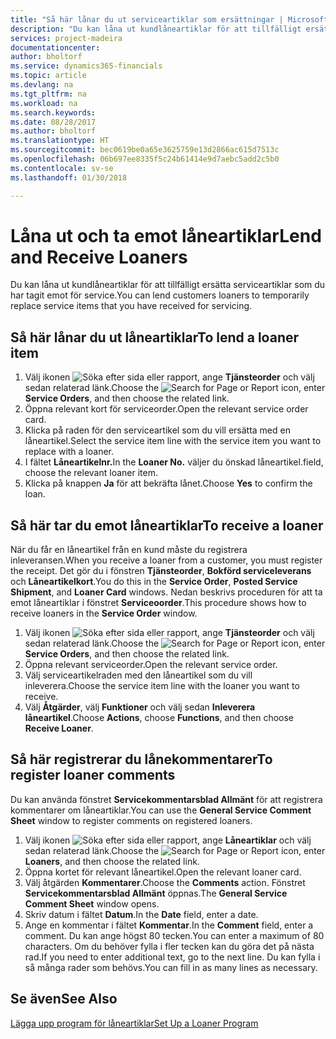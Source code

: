```yaml
---
title: "Så här lånar du ut serviceartiklar som ersättningar | Microsoft Docs"
description: "Du kan låna ut kundlåneartiklar för att tillfälligt ersätta serviceartiklar som du har tagit emot för service."
services: project-madeira
documentationcenter: 
author: bholtorf
ms.service: dynamics365-financials
ms.topic: article
ms.devlang: na
ms.tgt_pltfrm: na
ms.workload: na
ms.search.keywords: 
ms.date: 08/28/2017
ms.author: bholtorf
ms.translationtype: HT
ms.sourcegitcommit: bec0619be0a65e3625759e13d2866ac615d7513c
ms.openlocfilehash: 06b697ee8335f5c24b61414e9d7aebc5add2c5b0
ms.contentlocale: sv-se
ms.lasthandoff: 01/30/2018

---
```

# <a name="lend-and-receive-loaners"></a><span data-ttu-id="93f2a-103">Låna ut och ta emot låneartiklar</span><span class="sxs-lookup"><span data-stu-id="93f2a-103">Lend and Receive Loaners</span></span>
<span data-ttu-id="93f2a-104">Du kan låna ut kundlåneartiklar för att tillfälligt ersätta serviceartiklar som du har tagit emot för service.</span><span class="sxs-lookup"><span data-stu-id="93f2a-104">You can lend customers loaners to temporarily replace service items that you have received for servicing.</span></span>  
  
## <a name="to-lend-a-loaner-item"></a><span data-ttu-id="93f2a-105">Så här lånar du ut låneartiklar</span><span class="sxs-lookup"><span data-stu-id="93f2a-105">To lend a loaner item</span></span>    
1. <span data-ttu-id="93f2a-106">Välj ikonen ![Söka efter sida eller rapport](media/ui-search/search_small.png "Ikonen Söka efter sida eller rapport"), ange **Tjänsteorder** och välj sedan relaterad länk.</span><span class="sxs-lookup"><span data-stu-id="93f2a-106">Choose the ![Search for Page or Report](media/ui-search/search_small.png "Search for Page or Report icon") icon, enter **Service Orders**, and then choose the related link.</span></span>  
2. <span data-ttu-id="93f2a-107">Öppna relevant kort för serviceorder.</span><span class="sxs-lookup"><span data-stu-id="93f2a-107">Open the relevant service order card.</span></span>  
3. <span data-ttu-id="93f2a-108">Klicka på raden för den serviceartikel som du vill ersätta med en låneartikel.</span><span class="sxs-lookup"><span data-stu-id="93f2a-108">Select the service item line with the service item you want to replace with a loaner.</span></span>  
4. <span data-ttu-id="93f2a-109">I fältet **Låneartikelnr.**</span><span class="sxs-lookup"><span data-stu-id="93f2a-109">In the **Loaner No.**</span></span> <span data-ttu-id="93f2a-110">väljer du önskad låneartikel.</span><span class="sxs-lookup"><span data-stu-id="93f2a-110">field, choose the relevant loaner item.</span></span>  
5. <span data-ttu-id="93f2a-111">Klicka på knappen **Ja** för att bekräfta lånet.</span><span class="sxs-lookup"><span data-stu-id="93f2a-111">Choose **Yes** to confirm the loan.</span></span>  

## <a name="to-receive-a-loaner"></a><span data-ttu-id="93f2a-112">Så här tar du emot låneartiklar</span><span class="sxs-lookup"><span data-stu-id="93f2a-112">To receive a loaner</span></span>  
<span data-ttu-id="93f2a-113">När du får en låneartikel från en kund måste du registrera inleveransen.</span><span class="sxs-lookup"><span data-stu-id="93f2a-113">When you receive a loaner from a customer, you must register the receipt.</span></span> <span data-ttu-id="93f2a-114">Det gör du i fönstren **Tjänsteorder**, **Bokförd serviceleverans** och **Låneartikelkort**.</span><span class="sxs-lookup"><span data-stu-id="93f2a-114">You do this in the **Service Order**, **Posted Service Shipment**, and **Loaner Card** windows.</span></span> <span data-ttu-id="93f2a-115">Nedan beskrivs proceduren för att ta emot låneartiklar i fönstret **Serviceoorder**.</span><span class="sxs-lookup"><span data-stu-id="93f2a-115">This procedure shows how to receive loaners in the **Service Order** window.</span></span>  
  
1. <span data-ttu-id="93f2a-116">Välj ikonen ![Söka efter sida eller rapport](media/ui-search/search_small.png "Ikonen Söka efter sida eller rapport"), ange **Tjänsteorder** och välj sedan relaterad länk.</span><span class="sxs-lookup"><span data-stu-id="93f2a-116">Choose the ![Search for Page or Report](media/ui-search/search_small.png "Search for Page or Report icon") icon, enter **Service Orders**, and then choose the related link.</span></span>  
2. <span data-ttu-id="93f2a-117">Öppna relevant serviceorder.</span><span class="sxs-lookup"><span data-stu-id="93f2a-117">Open the relevant service order.</span></span>  
3. <span data-ttu-id="93f2a-118">Välj serviceartikelraden med den låneartikel som du vill inleverera.</span><span class="sxs-lookup"><span data-stu-id="93f2a-118">Choose the service item line with the loaner you want to receive.</span></span>  
4. <span data-ttu-id="93f2a-119">Välj **Åtgärder**, välj **Funktioner** och välj sedan **Inleverera låneartikel**.</span><span class="sxs-lookup"><span data-stu-id="93f2a-119">Choose **Actions**, choose **Functions**, and then choose **Receive Loaner**.</span></span>  

## <a name="to-register-loaner-comments"></a><span data-ttu-id="93f2a-120">Så här registrerar du lånekommentarer</span><span class="sxs-lookup"><span data-stu-id="93f2a-120">To register loaner comments</span></span>  
<span data-ttu-id="93f2a-121">Du kan använda fönstret **Servicekommentarsblad Allmänt** för att registrera kommentarer om låneartiklar.</span><span class="sxs-lookup"><span data-stu-id="93f2a-121">You can use the **General Service Comment Sheet** window to register comments on registered loaners.</span></span>  
  
1. <span data-ttu-id="93f2a-122">Välj ikonen ![Söka efter sida eller rapport](media/ui-search/search_small.png "Ikonen Söka efter sida eller rapport"), ange **Låneartiklar** och välj sedan relaterad länk.</span><span class="sxs-lookup"><span data-stu-id="93f2a-122">Choose the ![Search for Page or Report](media/ui-search/search_small.png "Search for Page or Report icon") icon, enter **Loaners**, and then choose the related link.</span></span>  
2. <span data-ttu-id="93f2a-123">Öppna kortet för relevant låneartikel.</span><span class="sxs-lookup"><span data-stu-id="93f2a-123">Open the relevant loaner card.</span></span>  
3. <span data-ttu-id="93f2a-124">Välj åtgärden **Kommentarer**.</span><span class="sxs-lookup"><span data-stu-id="93f2a-124">Choose the **Comments** action.</span></span> <span data-ttu-id="93f2a-125">Fönstret **Servicekommentarsblad Allmänt** öppnas.</span><span class="sxs-lookup"><span data-stu-id="93f2a-125">The **General Service Comment Sheet** window opens.</span></span>  
4. <span data-ttu-id="93f2a-126">Skriv datum i fältet **Datum**.</span><span class="sxs-lookup"><span data-stu-id="93f2a-126">In the **Date** field, enter a date.</span></span>  
5. <span data-ttu-id="93f2a-127">Ange en kommentar i fältet **Kommentar**.</span><span class="sxs-lookup"><span data-stu-id="93f2a-127">In the **Comment** field, enter a comment.</span></span> <span data-ttu-id="93f2a-128">Du kan ange högst 80 tecken.</span><span class="sxs-lookup"><span data-stu-id="93f2a-128">You can enter a maximum of 80 characters.</span></span> <span data-ttu-id="93f2a-129">Om du behöver fylla i fler tecken kan du göra det på nästa rad.</span><span class="sxs-lookup"><span data-stu-id="93f2a-129">If you need to enter additional text, go to the next line.</span></span> <span data-ttu-id="93f2a-130">Du kan fylla i så många rader som behövs.</span><span class="sxs-lookup"><span data-stu-id="93f2a-130">You can fill in as many lines as necessary.</span></span>  
  
## <a name="see-also"></a><span data-ttu-id="93f2a-131">Se även</span><span class="sxs-lookup"><span data-stu-id="93f2a-131">See Also</span></span>  
[<span data-ttu-id="93f2a-132">Lägga upp program för låneartiklar</span><span class="sxs-lookup"><span data-stu-id="93f2a-132">Set Up a Loaner Program</span></span>](service-how-setup-loaner-program.md)   


